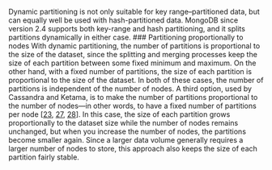 Dynamic partitioning is not only suitable for key range–partitioned data, but can equally well be
used with hash-partitioned data. MongoDB since version 2.4 supports both key-range and hash
partitioning, and it splits partitions dynamically in either case. ### Partitioning proportionally to nodes 
With dynamic partitioning, the number of partitions is proportional to the size of the dataset,
since the splitting and merging processes keep the size of each partition between some fixed minimum
and maximum. On the other hand, with a fixed number of partitions, the size of each partition is
proportional to the size of the dataset. In both of these cases, the number of partitions is
independent of the number of nodes. 
A third option, used by Cassandra and Ketama, is to make the number of partitions proportional to
the number of nodes—in other words, to have a fixed number of partitions per node
[[23](ch06.html#RethinkingTopology2012th),
[27](ch06.html#Williams2012wz),
[28](ch06.html#Jones2007bl)].
In this case, the size of each partition grows proportionally to the dataset size while the number
of nodes remains unchanged, but when you increase the number of nodes, the partitions become smaller
again. Since a larger data volume generally requires a larger number of nodes to store, this
approach also keeps the size of each partition fairly stable.